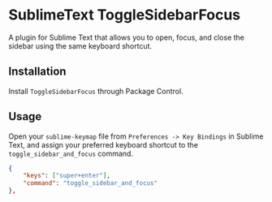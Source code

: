 # SublimeText ToggleSidebarFocus

A plugin for Sublime Text that allows you to open, focus, and close the sidebar using the same keyboard shortcut.

## Installation

Install `ToggleSidebarFocus` through Package Control.

## Usage

Open your `sublime-keymap` file from `Preferences -> Key Bindings` in Sublime Text, and assign your preferred keyboard shortcut to the `toggle_sidebar_and_focus` command.

```json
{
    "keys": ["super+enter"],
    "command": "toggle_sidebar_and_focus"
},
